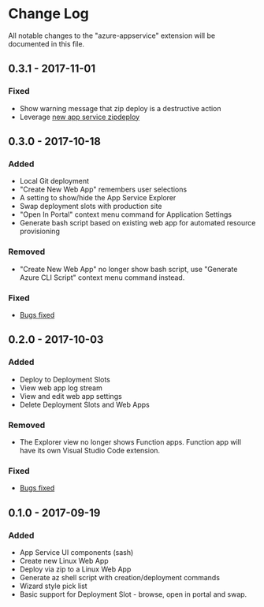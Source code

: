 # Change Log
All notable changes to the "azure-appservice" extension will be documented in this file.

## 0.3.1 - 2017-11-01
### Fixed
- Show warning message that zip deploy is a destructive action
- Leverage [new app service zipdeploy](https://github.com/projectkudu/kudu/wiki/Deploying-from-a-zip-file)

## 0.3.0 - 2017-10-18
### Added
- Local Git deployment
- "Create New Web App" remembers user selections
- A setting to show/hide the App Service Explorer
- Swap deployment slots with production site
- "Open In Portal" context menu command for Application Settings
- Generate bash script based on existing web app for automated resource provisioning
### Removed
- "Create New Web App" no longer show bash script, use "Generate Azure CLI Script" context menu command instead.
### Fixed
- [Bugs fixed](https://github.com/Microsoft/vscode-azureappservice/issues?q=is%3Aissue+milestone%3A%22Version+0.3.0%22+is%3Aclosed+label%3Abug)

## 0.2.0 - 2017-10-03
### Added
- Deploy to Deployment Slots
- View web app log stream
- View and edit web app settings
- Delete Deployment Slots and Web Apps
### Removed
- The Explorer view no longer shows Function apps. Function app will have its own Visual Studio Code extension.
### Fixed
- [Bugs fixed](https://github.com/Microsoft/vscode-azureappservice/issues?q=is%3Aissue+milestone%3A%22Version+0.2.0%22+label%3Abug+is%3Aclosed)

## 0.1.0 - 2017-09-19
### Added
- App Service UI components (sash)
- Create new Linux Web App
- Deploy via zip to a Linux Web App
- Generate az shell script with creation/deployment commands
- Wizard style pick list
- Basic support for Deployment Slot - browse, open in portal and swap.
